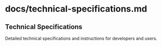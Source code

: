 # docs/technical-specifications.md
## Technical Specifications
Detailed technical specifications and instructions for developers and users.
